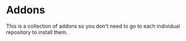 # Addons
This is a collection of addons so you don't need to go to each individual repository to install them. 
